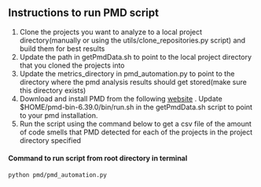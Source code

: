 ## Instructions to run PMD script
1) Clone the projects you want to analyze to a local project directory(manually or using the utils/clone_repositories.py script) and build them for best results
2) Update the path in getPmdData.sh to point to the local project directory that you cloned the projects into
3) Update the metrics_directory in pmd_automation.py to point to the directory where the pmd analysis results should get stored(make sure this directory exists)
4) Download and install PMD from the following [website](https://pmd.github.io/) . Update $HOME/pmd-bin-6.39.0/bin/run.sh in the getPmdData.sh script to point to your pmd installation.
5) Run the script using the command below to get a csv file of the amount of code smells that PMD detected for each of the projects in the project directory specified

#### Command to run script from root directory in terminal
```
python pmd/pmd_automation.py
```